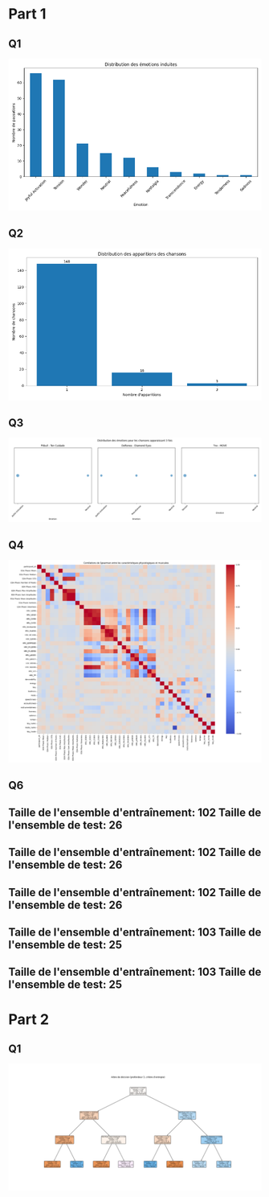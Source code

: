 
# Part 1
## Q1
![img.png](img.png)

## Q2
![img_1.png](img_1.png)

## Q3
![img_2.png](img_2.png)

## Q4
![img_3.png](img_3.png)

## Q6
Taille de l'ensemble d'entraînement: 102
Taille de l'ensemble de test: 26
---
Taille de l'ensemble d'entraînement: 102
Taille de l'ensemble de test: 26
---
Taille de l'ensemble d'entraînement: 102
Taille de l'ensemble de test: 26
---
Taille de l'ensemble d'entraînement: 103
Taille de l'ensemble de test: 25
---
Taille de l'ensemble d'entraînement: 103
Taille de l'ensemble de test: 25
---


# Part 2
## Q1
![img_4.png](img_4.png)
